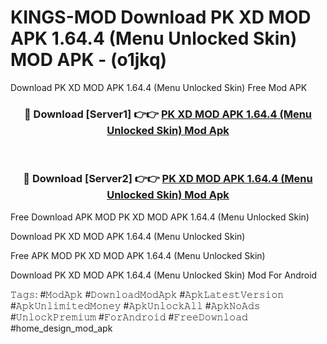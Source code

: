 # KINGS-MOD Download PK XD MOD APK 1.64.4 (Menu Unlocked Skin) MOD APK - (o1jkq)
Download PK XD MOD APK 1.64.4 (Menu Unlocked Skin) Free Mod APK

<div align="center">
<h3>🔴 Download [Server1] 👉👉 <a href="https://apk-comot.site?title=PK_XD_MOD_APK_1.64.4_(Menu_Unlocked_Skin)">PK XD MOD APK 1.64.4 (Menu Unlocked Skin) Mod Apk</a></h3><br>

<h3>🔴 Download [Server2] 👉👉 <a href="https://apk-comot.site?title=PK_XD_MOD_APK_1.64.4_(Menu_Unlocked_Skin)">PK XD MOD APK 1.64.4 (Menu Unlocked Skin) Mod Apk</a></h3>
</div>


Free Download APK MOD PK XD MOD APK 1.64.4 (Menu Unlocked Skin)

Download PK XD MOD APK 1.64.4 (Menu Unlocked Skin) 

Free APK MOD PK XD MOD APK 1.64.4 (Menu Unlocked Skin) 

Download PK XD MOD APK 1.64.4 (Menu Unlocked Skin) Mod For Android

𝚃𝚊𝚐𝚜: #𝙼𝚘𝚍𝙰𝚙𝚔 #𝙳𝚘𝚠𝚗𝚕𝚘𝚊𝚍𝙼𝚘𝚍𝙰𝚙𝚔 #𝙰𝚙𝚔𝙻𝚊𝚝𝚎𝚜𝚝𝚅𝚎𝚛𝚜𝚒𝚘𝚗 #𝙰𝚙𝚔𝚄𝚗𝚕𝚒𝚖𝚒𝚝𝚎𝚍𝙼𝚘𝚗𝚎𝚢 #𝙰𝚙𝚔𝚄𝚗𝚕𝚘𝚌𝚔𝙰𝚕𝚕 #𝙰𝚙𝚔𝙽𝚘𝙰𝚍𝚜 #𝚄𝚗𝚕𝚘𝚌𝚔𝙿𝚛𝚎𝚖𝚒𝚞𝚖 #𝙵𝚘𝚛𝙰𝚗𝚍𝚛𝚘𝚒𝚍 #𝙵𝚛𝚎𝚎𝙳𝚘𝚠𝚗𝚕𝚘𝚊𝚍 #home_design_mod_apk